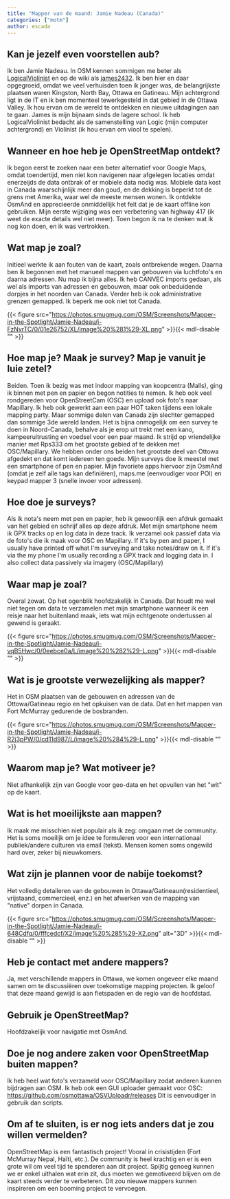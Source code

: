 ```yaml
---
title: "Mapper van de maand: Jamie Nadeau (Canada)"
categories: ["motm"]
author: escada
---
```


## Kan je jezelf even voorstellen aub?

Ik ben Jamie Nadeau. In OSM kennen sommigen me beter als [LogicalViolinist](http://www.openstreetmap.org/user/LogicalViolinist) en op de wiki als [james2432](https://wiki.openstreetmap.org/wiki/User:James2432).
Ik ben hier en daar opgegroeid, omdat we veel verhuisden toen ik jonger was, de belangrijkste plaatsen waren Kingston, North Bay, Ottawa en Gatineau. Mijn achtergrond ligt in de IT en ik ben momenteel tewerkgesteld in dat gebied in de Ottawa Valley. Ik hou ervan om de wereld te ontdekken en nieuwe uitdagingen aan te gaan. James is mijn bijnaam sinds de lagere school. Ik heb LogicalViolinist bedacht als de samenstelling van Logic (mijn computer achtergrond) en Violinist (ik hou ervan om viool te spelen).

## Wanneer en hoe heb je OpenStreetMap ontdekt?

Ik begon eerst te zoeken naar een beter alternatief voor Google Maps, omdat toendertijd, men niet kon navigeren naar afgelegen locaties  omdat enerzeijds de data ontbrak of er mobiele data nodig was. Mobiele data kost in Canada waarschijnlijk meer dan goud, en de dekking is beperkt tot de grens met Amerika, waar wel de meeste mensen wonen. Ik ontdekte OsmAnd en apprecieerde onmiddellijk het feit dat je de kaart offline kon gebruiken. Mijn eerste wijziging was een verbetering van highway 417 (ik weet de exacte details wel niet meer). Toen begon ik na te denken wat ik nog kon doen, en ik was vertrokken.

## Wat map je zoal?

Initieel werkte ik aan fouten van de kaart, zoals ontbrekende wegen. Daarna ben ik begonnen met het manueel mappen van gebouwen via luchtfoto's en daarna adressen. Nu map ik bijna alles. Ik heb CANVEC imports gedaan, als wel als imports van adressen en gebouwen, maar ook onbeduidende dorpjes in het noorden van Canada. Verder heb ik ook administrative grenzen gemapped. Ik beperk me ook niet tot Canada.

{{< figure src="https://photos.smugmug.com/OSM/Screenshots/Mapper-in-the-Spotlight/Jamie-Nadeau/i-FzNvrTC/0/01e26752/XL/image%20%281%29-XL.png" >}}{{< mdl-disable "<!-- markdownlint-disable MD034 -->" >}}

## Hoe map je? Maak je survey? Map je vanuit je luie zetel?

Beiden. Toen ik bezig was met indoor mapping van koopcentra (Malls), ging ik binnen met pen en papier en begon notities te nemen. Ik heb ook veel rondgereden voor OpenStreetCam (OSC) en upload ook foto's naar Mapillary. Ik heb ook gewerkt aan een paar HOT taken tijdens een lokale mapping party. Maar sommige delen van Canada zijn slechter gemapped dan sommige 3de wereld landen. Het is bijna onmogelijk om een survey te doen in Noord-Canada, behalve als je erop uit trekt met een kano, kampeeruitrusting en voedsel voor een paar maand. Ik strijd op vriendelijke manier met Rps333 om het grootste gebied af te dekken met OSC/Mapillary. We hebben onder ons beiden het grootste deel van Ottowa afgedekt en dat komt iedereen ten goede. Mijn surveys doe ik meestel met een smartphone of pen en papier. Mijn favoriete apps hiervoor zijn OsmAnd (omdat je zelf alle tags kan definiëren), maps.me (eenvoudiger voor POI) en keypad mapper 3 (snelle invoer voor adressen).

## Hoe doe je surveys?

Als ik nota's neem met pen en papier, heb ik gewoonlijk een afdruk gemaakt van het gebied en schrijf alles op deze afdruk. Met mijn smartphone neem ik GPX tracks op en log data in deze track. Ik verzamel ook passief data via de foto's die ik maak voor OSC en Mapillary.
 If it's by pen and paper, I usually have printed off what I'm surveying and take notes/draw on it. If it's via the my phone I'm usually recording a GPX track and logging data in. I also collect data passively via imagery (OSC/Mapillary)

## Waar map je zoal?

Overal zowat. Op het ogenblik hoofdzakelijk in Canada. Dat houdt me wel niet tegen om data te verzamelen met mijn smartphone wanneer ik een reisje naar het buitenland maak, iets wat mijn echtgenote ondertussen al gewend is geraakt.

{{< figure src="https://photos.smugmug.com/OSM/Screenshots/Mapper-in-the-Spotlight/Jamie-Nadeau/i-vqB5Hwc/0/0eebce0a/L/image%20%282%29-L.png" >}}{{< mdl-disable "<!-- markdownlint-disable MD034 -->" >}}

## Wat is je grootste verwezelijking als mapper?

Het in OSM plaatsen van de gebouwen en adressen van de Ottowa/Gatineau regio en het opkuisen van de data. Dat en het mappen van Fort McMurray gedurende de bosbranden.

{{< figure src="https://photos.smugmug.com/OSM/Screenshots/Mapper-in-the-Spotlight/Jamie-Nadeau/i-R2j3pPW/0/cd11d987/L/image%20%284%29-L.png" >}}{{< mdl-disable "<!-- markdownlint-disable MD034 -->" >}}

## Waarom map je? Wat motiveer je?

Niet afhankelijk zijn van Google voor geo-data en het opvullen van het "wit" op de kaart.

## Wat is het moeilijkste aan mappen?

Ik maak me misschien niet populair als ik zeg: omgaan met de community. Het is soms moeilijk om je idee te formuleren voor een internationaal publiek/andere culturen via email (tekst). Mensen komen soms ongewild  hard over, zeker bij nieuwkomers.

## Wat zijn je plannen voor de nabije toekomst?

Het volledig detaileren van de gebouwen in Ottawa/Gatineaun(residentieel, vrijstaand, commercieel, enz.) en het afwerken van de mapping van "native" dorpen in Canada.

{{< figure src="https://photos.smugmug.com/OSM/Screenshots/Mapper-in-the-Spotlight/Jamie-Nadeau/i-648Cdfq/0/fffcedcf/X2/image%20%285%29-X2.png" alt="3D" >}}{{< mdl-disable "<!-- markdownlint-disable MD034 -->" >}}

## Heb je contact met andere mappers?

Ja, met verschillende mappers in Ottawa, we komen ongeveer elke maand samen om te discussiëren over toekomstige mapping projecten. Ik geloof that deze maand gewijd is aan fietspaden en de regio van de hoofdstad.

## Gebruik je OpenStreetMap?

Hoofdzakelijk voor navigatie met OsmAnd.

## Doe je nog andere zaken voor OpenStreetMap buiten mappen?

Ik heb heel wat foto's verzameld voor OSC/Mapillary zodat anderen kunnen bijdragen aan OSM. Ik heb ook een GUI uploader gemaakt voor OSC: <https://github.com/osmottawa/OSVUploadr/releases>
Dit is eenvoudiger in gebruik dan scripts.

## Om af te sluiten, is er nog iets anders dat je zou willen vermelden?

OpenStreetMap is een fantastisch project! Vooral in crisistijden (Fort McMurray Nepal, Haïti, etc.). De community is heel krachtig en er is een grote wil om veel tijd te spenderen aan dit project. Spijtig genoeg kunnen we er enkel uithalen wat erin zit, dus moeten we gemotiveerd blijven om de kaart steeds verder te verbeteren. Dit zou nieuwe mappers kunnen inspireren om een booming project te vervoegen.
